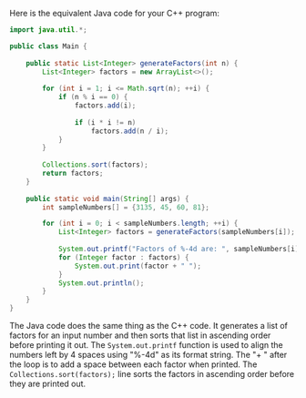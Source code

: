  Here is the equivalent Java code for your C++ program:

```java
import java.util.*;

public class Main {
    
    public static List<Integer> generateFactors(int n) {
        List<Integer> factors = new ArrayList<>();
        
        for (int i = 1; i <= Math.sqrt(n); ++i) {
            if (n % i == 0) {
                factors.add(i);
                
                if (i * i != n)
                    factors.add(n / i);
            }
        }
        
        Collections.sort(factors);
        return factors;
    }
    
    public static void main(String[] args) {
        int sampleNumbers[] = {3135, 45, 60, 81};

        for (int i = 0; i < sampleNumbers.length; ++i) {
            List<Integer> factors = generateFactors(sampleNumbers[i]);
            
            System.out.printf("Factors of %-4d are: ", sampleNumbers[i]);
            for (Integer factor : factors) {
                System.out.print(factor + " ");
            }
            System.out.println();
        }
    }
}
```
The Java code does the same thing as the C++ code. It generates a list of factors for an input number and then sorts that list in ascending order before printing it out. The `System.out.printf` function is used to align the numbers left by 4 spaces using "%-4d" as its format string. The "+ " after the loop is to add a space between each factor when printed. The `Collections.sort(factors);` line sorts the factors in ascending order before they are printed out.
